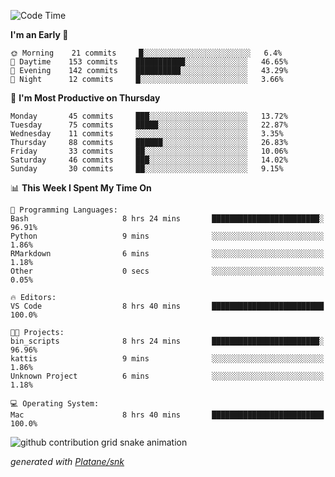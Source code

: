 <!--START_SECTION:waka-->
![Code Time](http://img.shields.io/badge/Code%20Time-183%20hrs%2023%20mins-blue)

**I'm an Early 🐤** 

```text
🌞 Morning    21 commits     █░░░░░░░░░░░░░░░░░░░░░░░░   6.4% 
🌆 Daytime    153 commits    ███████████░░░░░░░░░░░░░░   46.65% 
🌃 Evening    142 commits    ██████████░░░░░░░░░░░░░░░   43.29% 
🌙 Night      12 commits     █░░░░░░░░░░░░░░░░░░░░░░░░   3.66%

```
📅 **I'm Most Productive on Thursday** 

```text
Monday       45 commits     ███░░░░░░░░░░░░░░░░░░░░░░   13.72% 
Tuesday      75 commits     █████░░░░░░░░░░░░░░░░░░░░   22.87% 
Wednesday    11 commits     ░░░░░░░░░░░░░░░░░░░░░░░░░   3.35% 
Thursday     88 commits     ██████░░░░░░░░░░░░░░░░░░░   26.83% 
Friday       33 commits     ██░░░░░░░░░░░░░░░░░░░░░░░   10.06% 
Saturday     46 commits     ███░░░░░░░░░░░░░░░░░░░░░░   14.02% 
Sunday       30 commits     ██░░░░░░░░░░░░░░░░░░░░░░░   9.15%

```


📊 **This Week I Spent My Time On** 

```text
💬 Programming Languages: 
Bash                     8 hrs 24 mins       ████████████████████████░   96.91% 
Python                   9 mins              ░░░░░░░░░░░░░░░░░░░░░░░░░   1.86% 
RMarkdown                6 mins              ░░░░░░░░░░░░░░░░░░░░░░░░░   1.18% 
Other                    0 secs              ░░░░░░░░░░░░░░░░░░░░░░░░░   0.05%

🔥 Editors: 
VS Code                  8 hrs 40 mins       █████████████████████████   100.0%

🐱‍💻 Projects: 
bin_scripts              8 hrs 24 mins       ████████████████████████░   96.96% 
kattis                   9 mins              ░░░░░░░░░░░░░░░░░░░░░░░░░   1.86% 
Unknown Project          6 mins              ░░░░░░░░░░░░░░░░░░░░░░░░░   1.18%

💻 Operating System: 
Mac                      8 hrs 40 mins       █████████████████████████   100.0%

```


<!--END_SECTION:waka-->


<!--Snake Game-->
![github contribution grid snake animation](https://raw.githubusercontent.com/viggo-gascou/viggo-gascou/output/github-contribution-grid-snake.svg)

_generated with [Platane/snk](https://github.com/Platane/snk)_
<!--Snake Game-->

